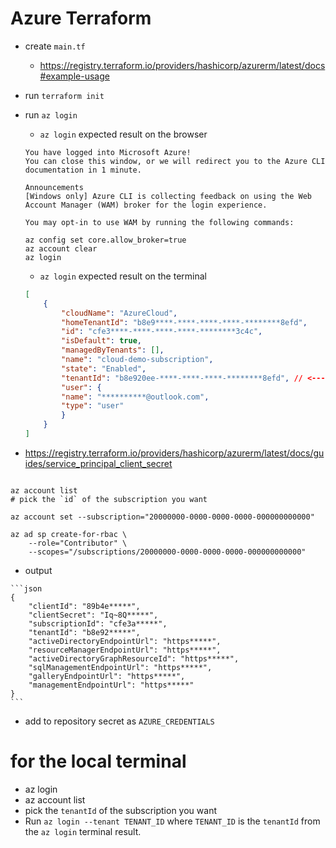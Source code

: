 # Azure Terraform

* create `main.tf`
    * https://registry.terraform.io/providers/hashicorp/azurerm/latest/docs#example-usage
* run `terraform init`
* run `az login`
    * `az login` expected result on the browser
    ```
    You have logged into Microsoft Azure!
    You can close this window, or we will redirect you to the Azure CLI documentation in 1 minute.

    Announcements
    [Windows only] Azure CLI is collecting feedback on using the Web Account Manager (WAM) broker for the login experience.

    You may opt-in to use WAM by running the following commands:

    az config set core.allow_broker=true
    az account clear
    az login

    ```
    * `az login` expected result on the terminal

    ```json
    [
        {
            "cloudName": "AzureCloud",
            "homeTenantId": "b8e9****-****-****-****-********8efd",
            "id": "cfe3****-****-****-****-********3c4c",
            "isDefault": true,
            "managedByTenants": [],
            "name": "cloud-demo-subscription",
            "state": "Enabled",
            "tenantId": "b8e920ee-****-****-****-********8efd", // <--- TENANT_ID
            "user": {
            "name": "**********@outlook.com",
            "type": "user"
            }
        }
    ]
    ```

* https://registry.terraform.io/providers/hashicorp/azurerm/latest/docs/guides/service_principal_client_secret

```shell

az account list
# pick the `id` of the subscription you want    

az account set --subscription="20000000-0000-0000-0000-000000000000"

az ad sp create-for-rbac \
    --role="Contributor" \
    --scopes="/subscriptions/20000000-0000-0000-0000-000000000000"

```

* output
<!-- * `az ad sp create-for-rbac --name "minimal-terraform-spa-deploy" --role contributor --scopes /subscriptions/{subscription-id} --json-auth` -->
    ```json
    {
        "clientId": "89b4e*****",
        "clientSecret": "Iq~8Q*****",
        "subscriptionId": "cfe3a*****",
        "tenantId": "b8e92*****",
        "activeDirectoryEndpointUrl": "https*****",
        "resourceManagerEndpointUrl": "https*****",
        "activeDirectoryGraphResourceId": "https*****",
        "sqlManagementEndpointUrl": "https*****",
        "galleryEndpointUrl": "https*****",
        "managementEndpointUrl": "https*****"
    }
    ```
* add to repository secret as `AZURE_CREDENTIALS`

# for the local terminal
* az login
* az account list
* pick the `tenantId` of the subscription you want
* Run `az login --tenant TENANT_ID` where `TENANT_ID` is the `tenantId` from the `az login` terminal result.